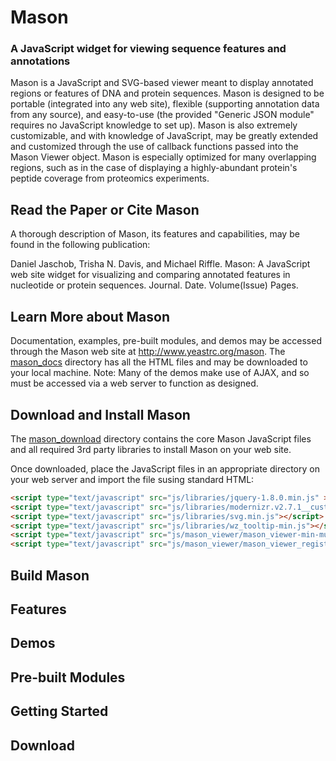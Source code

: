 # Mason
### A JavaScript widget for viewing sequence features and annotations

Mason is a JavaScript and SVG-based viewer meant to display annotated regions or features of DNA and protein sequences. Mason is designed to be portable (integrated into any web site), flexible (supporting annotation data from any source), and easy-to-use (the provided "Generic JSON module" requires no JavaScript knowledge to set up). Mason is also extremely customizable, and with knowledge of JavaScript, may be greatly extended and customized through the use of callback functions passed into the Mason Viewer object. Mason is especially optimized for many overlapping regions, such as in the case of displaying a highly-abundant protein's peptide coverage from proteomics experiments.

## Read the Paper or Cite Mason
A thorough description of Mason, its features and capabilities, may be found in the following publication:

Daniel Jaschob, Trisha N. Davis, and Michael Riffle. Mason: A JavaScript web site widget for visualizing and comparing annotated features in nucleotide or protein sequences. Journal. Date. Volume(Issue) Pages.

## Learn More about Mason
Documentation, examples, pre-built modules, and demos may be accessed through the Mason web site at http://www.yeastrc.org/mason. The <a href="mason_docs">mason_docs</a> directory has all the HTML files and may be downloaded to your local machine. Note: Many of the demos make use of AJAX, and so must be accessed via a web server to function as designed.

## Download and Install Mason
The <a href="mason_download">mason_download</a> directory contains the core Mason JavaScript files and all required 3rd party libraries to install Mason on your web site. 

Once downloaded, place the JavaScript files in an appropriate directory on your web server and import the file susing standard HTML:

```html
<script type="text/javascript" src="js/libraries/jquery-1.8.0.min.js" ></script>
<script type="text/javascript" src="js/libraries/modernizr.v2.7.1__custom.39924_min.js"></script>
<script type="text/javascript" src="js/libraries/svg.min.js"></script>
<script type="text/javascript" src="js/libraries/wz_tooltip-min.js"></script>
<script type="text/javascript" src="js/mason_viewer/mason_viewer-min-munged.js"></script>
<script type="text/javascript" src="js/mason_viewer/mason_viewer_registry.js"></script>
```


## Build Mason



## Features

## Demos

## Pre-built Modules

## Getting Started

## Download

